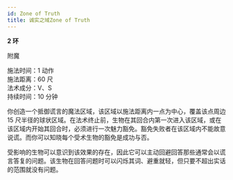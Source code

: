 ```yaml
---
id: Zone of Truth
title: 诚实之域Zone of Truth
---
```


**2 环**

附魔

施法时间：1 动作  
施法距离：60 尺  
法术成分：V、S  
持续时间：10 分钟

你创造一个抵御谎言的魔法区域，该区域以施法距离内一点为中心，覆盖该点周边 15 尺半径的球状区域。在法术终止前，生物在其回合内第一次进入该区域，或在该区域内开始其回合时，必须进行一次魅力豁免。豁免失败者在该区域内不能故意说谎。而你可以知晓每个受术生物的豁免是成功与否。

受影响的生物可以意识到该效果的存在，因此它可以主动回避回答那些通常会以谎言答复的问题。该生物在回答问题时可以闪烁其词、避重就轻，但只要不超出实话的范围就没有问题。
